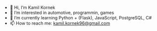 - 👋 Hi, I’m Kamil Kornek
- 👀 I’m interested in automotive, programmin, games
- 🌱 I’m currently learning Python + (Flask), JavaScript, PostgreSQL, C#
- 📫 How to reach me: kamil.kornek96@gmail.com

<!---
kamil-kornek96/kamil-kornek96 is a ✨ special ✨ repository because its `README.md` (this file) appears on your GitHub profile.
You can click the Preview link to take a look at your changes.
--->
